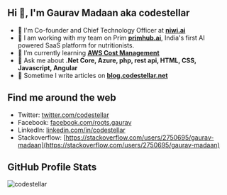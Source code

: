 ## Hi 👋, I'm Gaurav Madaan aka codestellar
- 🏢 I'm Co-founder and Chief Technology Officer at **[niwi.ai](https://niwi.ai)**
- 🔭 I am working with my team on Prim **[primhub.ai](https://primhub.ai)**, India's first AI powered SaaS platform for nutritionists.
- 🌱 I’m currently learning **[AWS Cost Management](https://aws.amazon.com/aws-cost-management/)**
- 💬 Ask me about **.Net Core, Azure, php, rest api, HTML, CSS, Javascript, Angular**
- 📝 Sometime I write articles on **[blog.codestellar.net](https://blog.codestellar.net)**

## Find me around the web
- Twitter: [twitter.com/codestellar](https://twitter.com/codestellar)
- Facebook: [facebook.com/roots.gaurav](https://www.facebook.com/roots.gaurav)
- LinkedIn: [linkedin.com/in/codestellar](https://www.linkedin.com/in/codestellar/)
- Stackoverflow: [https://stackoverflow.com/users/2750695/gaurav-madaan](https://stackoverflow.com/users/2750695/gaurav-madaan)

## GitHub Profile Stats
<img src="https://github-readme-stats.vercel.app/api?username=codestellar&show_icons=true&count_private=true&include_all_commits=true&theme=graywhite&hide_title=true" alt="codestellar" />
